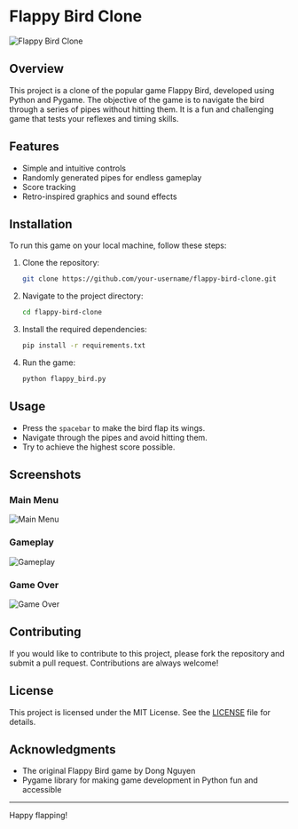# Flappy Bird Clone

![Flappy Bird Clone](path/to/your/image1.png)

## Overview

This project is a clone of the popular game Flappy Bird, developed using Python and Pygame. The objective of the game is to navigate the bird through a series of pipes without hitting them. It is a fun and challenging game that tests your reflexes and timing skills.

## Features

- Simple and intuitive controls
- Randomly generated pipes for endless gameplay
- Score tracking
- Retro-inspired graphics and sound effects

## Installation

To run this game on your local machine, follow these steps:

1. Clone the repository:
    ```bash
    git clone https://github.com/your-username/flappy-bird-clone.git
    ```
2. Navigate to the project directory:
    ```bash
    cd flappy-bird-clone
    ```
3. Install the required dependencies:
    ```bash
    pip install -r requirements.txt
    ```
4. Run the game:
    ```bash
    python flappy_bird.py
    ```

## Usage

- Press the `spacebar` to make the bird flap its wings.
- Navigate through the pipes and avoid hitting them.
- Try to achieve the highest score possible.

## Screenshots

### Main Menu
![Main Menu](path/to/your/image2.png)

### Gameplay
![Gameplay](path/to/your/image3.png)

### Game Over
![Game Over](path/to/your/image4.png)

## Contributing

If you would like to contribute to this project, please fork the repository and submit a pull request. Contributions are always welcome!

## License

This project is licensed under the MIT License. See the [LICENSE](LICENSE) file for details.

## Acknowledgments

- The original Flappy Bird game by Dong Nguyen
- Pygame library for making game development in Python fun and accessible

---

Happy flapping!


